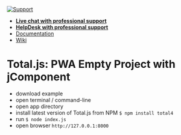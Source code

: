 [![Support](https://www.totaljs.com/img/button-support.png)](https://www.totaljs.com/support/)

- [__Live chat with professional support__](https://messenger.totaljs.com)
- [__HelpDesk with professional support__](https://helpdesk.totaljs.com)
- [Documentation](https://docs.totaljs.com)
- [Wiki](https://wiki.totaljs.com)

# Total.js: PWA Empty Project with jComponent

- download example
- open terminal / command-line
- open app directory
- install latest version of Total.js from NPM `$ npm install total4`
- run `$ node index.js`
- open browser `http://127.0.0.1:8000`